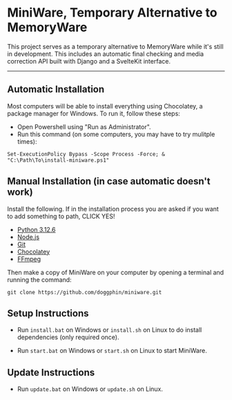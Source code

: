 # MiniWare, Temporary Alternative to MemoryWare

This project serves as a temporary alternative to MemoryWare while it's still in development. This includes an automatic final checking and media correction API built with Django and a SvelteKit interface.

---

## Automatic Installation

Most computers will be able to install everything using Chocolatey, a package manager for Windows. To run it, follow these steps:

- Open Powershell using "Run as Administrator".
- Run this command (on some computers, you may have to try mulitple times):
```
Set-ExecutionPolicy Bypass -Scope Process -Force; & "C:\Path\To\install-miniware.ps1"
```

## Manual Installation (in case automatic doesn't work)

Install the following. If in the installation process you are asked if you want to add something to path, CLICK YES!

- [Python 3.12.6](https://www.python.org/downloads/release/python-3126/)
- [Node.js](https://nodejs.org/en)
- [Git](https://git-scm.com/downloads)
- [Chocolatey](https://chocolatey.org/install)
- [FFmpeg](https://community.chocolatey.org/packages/ffmpeg)

Then make a copy of MiniWare on your computer by opening a terminal and running the command:
```
git clone https://github.com/doggphin/miniware.git
```

## Setup Instructions

- Run `install.bat` on Windows or `install.sh` on Linux to do install dependencies (only required once).

- Run `start.bat` on Windows or `start.sh` on Linux to start MiniWare.

## Update Instructions

- Run `update.bat` on Windows or `update.sh` on Linux.